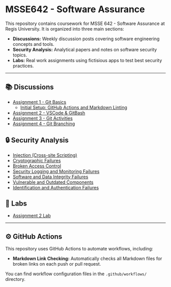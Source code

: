 # MSSE642 - Software Assurance

This repository contains coursework for MSSE 642 - Software Assurance at Regis University. It is organized into three main sections:

- **Discussions:** Weekly discussion posts covering software engineering concepts and tools.
- **Security Analysis:** Analytical papers and notes on software security topics.
- **Labs:** Real work assignments using fictisious apps to test best security practices.

---

## 📚 Discussions

- [Assignment 1 - Git Basics](Discussions/assignment1/discussion1.md)
  - [Initial Setup: GitHub Actions and Markdown Linting](Discussions/assignment1/initialSetup.md)
- [Assignment 2 - VSCode & GitBash](Discussions/assignment2/assignment2.md)
- [Assignment 3 - Git Activities](Discussions/assignment3/assignment3.md)
- [Assignment 4 - Git Branching](Discussions/assignment4/assignment4.md)


## 🔒 Security Analysis

- [Injection (Cross-site Scripting)](Security%20Analysis/week2/injection.md)
- [Cryptographic Failures](Security%20Analysis/week3/cryptographic.md)
- [Broken Access Control](Security%20Analysis/week4/brokenAccessControl.md)
- [Security Logging and Monitoring Failures](Security%20Analysis/week5/logging&Monitoring.md)
- [Software and Data Integrity Failures](Security%20Analysis/week6/integrity.md)
- [Vulnerable and Outdated Components](Security%20Analysis/week7/components.md)
- [Identification and Authentication Failures](Security%20Analysis/week8/id.md)


## 🧪 Labs

- [Assignment 2 Lab](Labs/Assignment2/kreskijm_assignment2.md)

---

## ⚙️ GitHub Actions

This repository uses GitHub Actions to automate workflows, including:

- **Markdown Link Checking:** Automatically checks all Markdown files for broken links on each push or pull request.

You can find workflow configuration files in the `.github/workflows/` directory.
